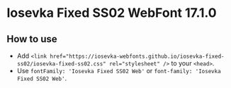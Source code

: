 # Iosevka Fixed SS02 WebFont 17.1.0

## How to use

- Add `<link href="https://iosevka-webfonts.github.io/iosevka-fixed-ss02/iosevka-fixed-ss02.css" rel="stylesheet" />` to your `<head>`.
- Use `fontFamily: 'Iosevka Fixed SS02 Web'` or `font-family: 'Iosevka Fixed SS02 Web'`.
